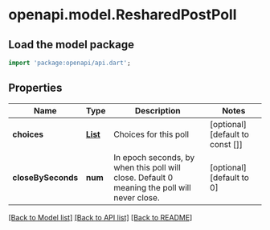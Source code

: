 # openapi.model.ResharedPostPoll

## Load the model package
```dart
import 'package:openapi/api.dart';
```

## Properties
Name | Type | Description | Notes
------------ | ------------- | ------------- | -------------
**choices** | [**List<PollChoice>**](PollChoice.md) | Choices for this poll | [optional] [default to const []]
**closeBySeconds** | **num** | In epoch seconds, by when this poll will close. Default 0 meaning the poll will never close. | [optional] [default to 0]

[[Back to Model list]](../README.md#documentation-for-models) [[Back to API list]](../README.md#documentation-for-api-endpoints) [[Back to README]](../README.md)


